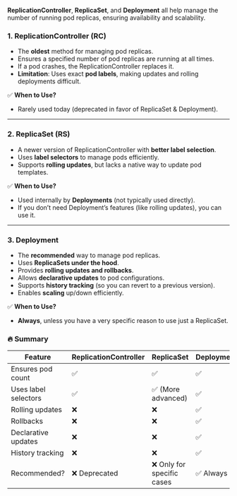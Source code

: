 **ReplicationController**, **ReplicaSet**, and **Deployment** all help manage the number of running pod replicas, ensuring availability and scalability.

### 1. **ReplicationController (RC)**
- The **oldest** method for managing pod replicas.
- Ensures a specified number of pod replicas are running at all times.
- If a pod crashes, the ReplicationController replaces it.
- **Limitation**: Uses exact **pod labels**, making updates and rolling deployments difficult.

✅ **When to Use?**  
- Rarely used today (deprecated in favor of ReplicaSet & Deployment).

---

### 2. **ReplicaSet (RS)**
- A newer version of ReplicationController with **better label selection**.
- Uses **label selectors** to manage pods efficiently.
- Supports **rolling updates**, but lacks a native way to update pod templates.

✅ **When to Use?**  
- Used internally by **Deployments** (not typically used directly).
- If you don’t need Deployment’s features (like rolling updates), you can use it.

---

### 3. **Deployment**
- The **recommended** way to manage pod replicas.
- Uses **ReplicaSets under the hood**.
- Provides **rolling updates and rollbacks**.
- Allows **declarative updates** to pod configurations.
- Supports **history tracking** (so you can revert to a previous version).
- Enables **scaling** up/down efficiently.

✅ **When to Use?**  
- **Always**, unless you have a very specific reason to use just a ReplicaSet.


### 🔥 **Summary**
| Feature           | ReplicationController | ReplicaSet | Deployment |
|------------------|----------------------|------------|------------|
| Ensures pod count |          ✅         | ✅        | ✅         |
| Uses label selectors |       ✅         | ✅ (More advanced) | ✅ |
| Rolling updates   |          ❌         | ❌         | ✅         |
| Rollbacks        |           ❌         | ❌         | ✅         |
| Declarative updates |        ❌          | ❌        | ✅         |
| History tracking |           ❌          | ❌        | ✅          |
| Recommended?      |          ❌ Deprecated | ❌ Only for specific cases | ✅ Always |
